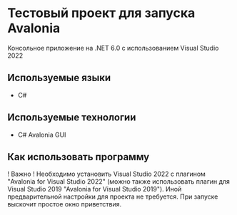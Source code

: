 # Тестовый проект для запуска Avalonia
Консольное приложение на .NET 6.0 с использованием Visual Studio 2022
## Используемые языки
- C#
## Используемые технологии
- C# Avalonia GUI
## Как использовать программу
! Важно ! Необходимо установить Visual Studio 2022 с плагином "Avalonia for Visual Studio 2022"
(можно также использовать плагин для Visual Studio 2019 "Avalonia for Visual Studio 2019"). 
Иной предварительной настройки для проекта не требуется. При запуске выскочит простое окно приветствия.
